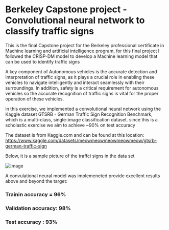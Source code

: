 # Berkeley Capstone project - Convolutional neural network to classify traffic signs
This is the final Capstone project for the Berkeley professional certificate in Machine learning and artificial intelligence program, for this final project I followed the CRISP-DM model to develop a Machine learning model that can be used to identify traffic signs

A key component of Autonomous vehicles is the accurate detection and interpretation of traffic signs, as it plays a crucial role in enabling these vehicles to navigate intelligently and interact seamlessly with their surroundings. In addition, safety is a critical requirement for autonomous vehicles so the accurate recognition of traffic signs is vital for the proper operation of these vehicles.

in this exercise, we implemented a convolutional neural network using the Kaggle dataset GTSRB - German Traffic Sign Recognition Benchmark, which is a multi-class, single-image classification dataset. since this is a scholastic exercise we aim to achieve ~90% on test accuracy

The dataset is from Kaggle.com and can be found at this location: https://www.kaggle.com/datasets/meowmeowmeowmeowmeow/gtsrb-german-traffic-sign

Below, it is a sample picture of the traffci signs in the data set 

![image](https://github.com/PedroPachucaHerrera/Capstone_final/assets/39275405/025d9ef2-4c4b-4a8f-a97c-5ed9925f4a76)

A convulational neural model was implemeneted provide excellent results above and beyond the target:

### Trainin accuracy = 96%
### Validation accuracy: 98%
### Test accuracy : 93%
